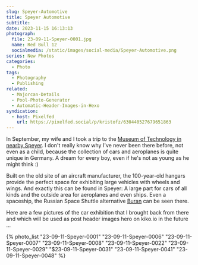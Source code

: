 ```yaml
---
slug: Speyer-Automotive
title: Speyer Automotive
subtitle: 
date: 2023-11-15 16:13:13
photograph:
  file: 23-09-11-Speyer-0001.jpg
  name: Red Bull 12
  socialmedia: /static/images/social-media/Speyer-Automotive.png
series: New Photos
categories:
  - Photo
tags:
  - Photography
  - Publishing
related:
  - Majorcan-Details
  - Pool-Photo-Generator
  - Automatic-Header-Images-in-Hexo
syndication:
  - host: Pixelfed
    url: https://pixelfed.social/p/kristofz/630440527679651863
---
```


In September, my wife and I took a trip to the [Museum of Technology in nearby Speyer](https://en.wikipedia.org/wiki/Technik_Museum_Speyer). I don't really know why I've never been there before, not even as a child, because the collection of cars and aeroplanes is quite unique in Germany. A dream for every boy, even if he's not as young as he might think :)

Built on the old site of an aircraft manufacturer, the 100-year-old hangars provide the perfect space for exhibiting large vehicles with wheels and wings. And exactly this can be found in Speyer: A large part for cars of all kinds and the outside area for aeroplanes and even ships. Even a spaceship, the Russian Space Shuttle alternative [Buran](https://en.wikipedia.org/wiki/Buran_programme) can be seen there.

Here are a few pictures of the car exhibition that I brought back from there and which will be used as post header images hero on kiko.io in the future ...

<!-- more -->

{% photo_list
  "23-09-11-Speyer-0001"
  "23-09-11-Speyer-0006"
  "23-09-11-Speyer-0007"
  "23-09-11-Speyer-0008"
  "23-09-11-Speyer-0022"
  "23-09-11-Speyer-0029"
  "$23-09-11-Speyer-0031"
  "23-09-11-Speyer-0041"
  "23-09-11-Speyer-0048"
%}
